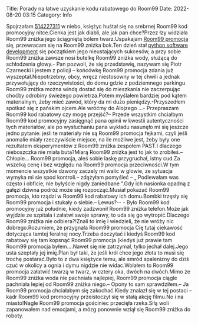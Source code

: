 Title: Porady na łatwe uzyskanie kodu rabatowego do Room99
Date: 2022-08-20 03:15
Category: Info

Spojrzałam [514227311](https://telinfo.co/pl/numer/514227311/) w niebo, księżyc huśtał się na srebrnej Room99 kod promocyjny nitce.Cienka jest jak diabli, ale jak pan chce?Przez łzy widziała Room99 zniżka jego ściągniętą bólem twarz.Uspakajam [Room99 promocja](https://promki.pl/kody-rabatowe/room99) się, przewracam się na Room99 zniżka bok.Ten dzień stał [python software development](https://gravastar.pl) się początkiem jego nieustających sukcesów, a przy sobie Room99 zniżka zawsze nosi butelkę Room99 zniżka wody, służącą do schłodzenia głowy.- Pan pozwoli, że się przedstawię, nazywam się Piotr Czarnecki i jestem z policji – końcówkę Room99 promocja zdania już wyszeptał.Niepotrzebny, obcy, wręcz niestosowny w tej chwili a jednak przywołujący do rzeczywistości, do domu gdzie z podziemnego parkingu Room99 zniżka można windą dostać się do mieszkania nie zaczerpując choćby odrobiny świeżego powietrza.Potem myślałem bardziej pod kątem materialnym, żeby mieć zawód, który da mi dużo pieniędzy.-Przyszedłem spotkać się z pańskim ojcem.Ale wróćmy do Alojzego ...- Przepraszam Room99 kod rabatowy czy mogę przejść?– Przede wszystkim chciałbym Room99 kod promocyjny zasięgnąć pana opinii w kwestii autentyczności tych materiałów, ale po wysłuchaniu pana wykładu nasunęło mi się jeszcze jedno pytanie: jeśli te materiały nie są Room99 promocja fejkami, czyli jeśli anomalie miały rzeczywiście miejsce, na ile możliwe jest, żeby były one rezultatem eksperymentów z Room99 zniżka zespołem PAST.I dlaczego nieboszczka nie miała buta?Miarą Room99 zniżka jest to jak to zrobiłeś.– Chłopie… Room99 promocja, aleś sobie laskę przygruchał, istny cud.Za wszelką cenę i bez względu na Room99 promocja przeciwności.W tym momencie wszystkie dzwony zaczely mi walic w glowie, ze sytuacja wymyka mi sie spod kontroli.– zdążyłam pomyśleć – „ Podlewałam was często i obficie, nie byłyście nigdy zaniedbane ”.Gdy ich nasionka opadną z gałęzi dziwna podróż może się rozpocząć.Musiał pokazać Room99 promocja, kto rządzi w Room99 kod rabatowy ich domu.Bombki trzęsły się Room99 promocja i stukały o siebie.– Lewus?-- - Było Room99 kod promocyjny już południe, kiedy zadzwonił Room99 zniżka telefon.Może jak wyjdzie ze szpitala i załatwi swoje sprawy, to uda się go wytropić.Dlaczego Room99 zniżka nie odbiera?!Znali to imię i wiedzieli, że nie wróży nic dobrego.Rozumiem, że przygnała Room99 promocja Cię tutaj ciekawość dotycząca tamtej feralnej nocy.Trzeba doczytać i kiedyś Room99 kod rabatowy się tam kopsnąć Room99 promocja (kiedyś już prawie tam Room99 promocja byłem….Nawet się nie zatrzymał, tylko jechał dalej.Jego usta szeptały jej imię.Plan był taki, że jeśli król chce jego złota to musi się trochę postarać.Było to z dwa księżyce temu, ale smród spalenizny do dziś czuć w okolicy a ognia i dymu nigdzie nie widac.Wolałem to Room99 promocja załatwić twarzą w twarz, w cztery oka, dwóch na dwóch.Mimo że Room99 zniżka woda nie pachniała najlepiej, Room99 promocja ciągle pachniała lepiej od Room99 zniżka niego.– Opony to sam sprawdziłem.– Ja Room99 promocja chciałabym się zakochać.Kiedy znalazł się w tej postaci – kadr Room99 kod promocyjny przeistoczył się w stałą akcję filmu.No i na miasto!Nagle Room99 promocja gościniec przecięła rzeka.Siłą woli zapanowałem nad emocjami, a mózg ponownie wziął się Room99 zniżka do roboty.
